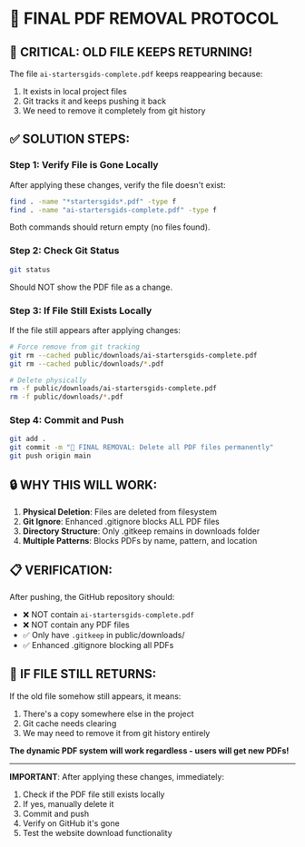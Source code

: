 # 🚫 FINAL PDF REMOVAL PROTOCOL

## 🚨 CRITICAL: OLD FILE KEEPS RETURNING!

The file `ai-startersgids-complete.pdf` keeps reappearing because:
1. It exists in local project files
2. Git tracks it and keeps pushing it back
3. We need to remove it completely from git history

## ✅ SOLUTION STEPS:

### Step 1: Verify File is Gone Locally
After applying these changes, verify the file doesn't exist:
```bash
find . -name "*startersgids*.pdf" -type f
find . -name "ai-startersgids-complete.pdf" -type f
```
Both commands should return empty (no files found).

### Step 2: Check Git Status
```bash
git status
```
Should NOT show the PDF file as a change.

### Step 3: If File Still Exists Locally
If the file still appears after applying changes:
```bash
# Force remove from git tracking
git rm --cached public/downloads/ai-startersgids-complete.pdf
git rm --cached public/downloads/*.pdf

# Delete physically
rm -f public/downloads/ai-startersgids-complete.pdf
rm -f public/downloads/*.pdf
```

### Step 4: Commit and Push
```bash
git add .
git commit -m "🚫 FINAL REMOVAL: Delete all PDF files permanently"
git push origin main
```

## 🔒 WHY THIS WILL WORK:

1. **Physical Deletion**: Files are deleted from filesystem
2. **Git Ignore**: Enhanced .gitignore blocks ALL PDF files
3. **Directory Structure**: Only .gitkeep remains in downloads folder
4. **Multiple Patterns**: Blocks PDFs by name, pattern, and location

## 📋 VERIFICATION:

After pushing, the GitHub repository should:
- ❌ NOT contain `ai-startersgids-complete.pdf`
- ❌ NOT contain any PDF files
- ✅ Only have `.gitkeep` in public/downloads/
- ✅ Enhanced .gitignore blocking all PDFs

## 🚀 IF FILE STILL RETURNS:

If the old file somehow still appears, it means:
1. There's a copy somewhere else in the project
2. Git cache needs clearing
3. We may need to remove it from git history entirely

**The dynamic PDF system will work regardless - users will get new PDFs!**

---

**IMPORTANT**: After applying these changes, immediately:
1. Check if the PDF file still exists locally
2. If yes, manually delete it
3. Commit and push
4. Verify on GitHub it's gone
5. Test the website download functionality